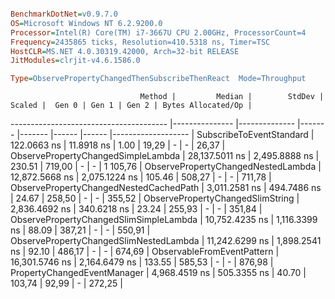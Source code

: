 ```ini

BenchmarkDotNet=v0.9.7.0
OS=Microsoft Windows NT 6.2.9200.0
Processor=Intel(R) Core(TM) i7-3667U CPU 2.00GHz, ProcessorCount=4
Frequency=2435865 ticks, Resolution=410.5318 ns, Timer=TSC
HostCLR=MS.NET 4.0.30319.42000, Arch=32-bit RELEASE
JitModules=clrjit-v4.6.1586.0

Type=ObservePropertyChangedThenSubscribeThenReact  Mode=Throughput  

```
                                 Method |         Median |        StdDev | Scaled |  Gen 0 | Gen 1 | Gen 2 | Bytes Allocated/Op |
--------------------------------------- |--------------- |-------------- |------- |------- |------ |------ |------------------- |
               SubscribeToEventStandard |    122.0663 ns |    11.8918 ns |   1.00 |  19,29 |     - |     - |              26,37 |
     ObservePropertyChangedSimpleLambda | 28,137.5011 ns | 2,495.8888 ns | 230.51 | 719,00 |     - |     - |           1 105,76 |
     ObservePropertyChangedNestedLambda | 12,872.5668 ns | 2,075.1224 ns | 105.46 | 508,27 |     - |     - |             711,78 |
 ObservePropertyChangedNestedCachedPath |  3,011.2581 ns |   494.7486 ns |  24.67 | 258,50 |     - |     - |             355,52 |
       ObservePropertyChangedSlimString |  2,836.4692 ns |   340.6218 ns |  23.24 | 255,93 |     - |     - |             351,84 |
 ObservePropertyChangedSlimSimpleLambda | 10,752.4235 ns | 1,116.3399 ns |  88.09 | 387,21 |     - |     - |             550,91 |
 ObservePropertyChangedSlimNestedLambda | 11,242.6299 ns | 1,898.2541 ns |  92.10 | 486,17 |     - |     - |             674,69 |
             ObservableFromEventPattern | 16,301.5746 ns | 2,164.6479 ns | 133.55 | 585,53 |     - |     - |             876,98 |
            PropertyChangedEventManager |  4,968.4519 ns |   505.3355 ns |  40.70 | 103,74 | 92,99 |     - |             272,25 |
